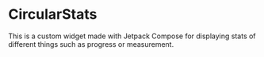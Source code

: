 # CircularStats
This is a custom widget made with Jetpack Compose for displaying stats of different things such as progress or measurement. 
